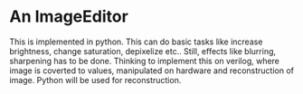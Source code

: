 # An ImageEditor
This is implemented in python. This can do basic tasks like increase brightness, change saturation, depixelize etc.. Still, effects like blurring, sharpening has to be done.
Thinking to implement this on verilog, where image is coverted to values, manipulated on hardware and reconstruction of image. Python will be used for reconstruction.
